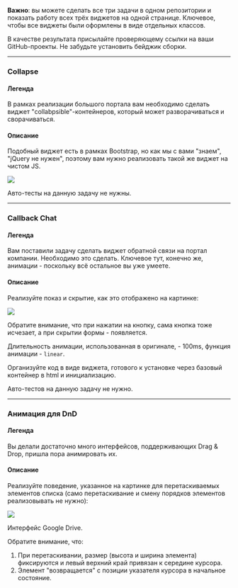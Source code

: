 **Важно**: вы можете сделать все три задачи в одном репозитории и показать работу всех трёх виджетов на одной странице. Ключевое, чтобы все виджеты были оформлены в виде отдельных классов.

В качестве результата присылайте проверяющему ссылки на ваши GitHub-проекты. Не забудьте установить бейджик сборки.

---

### Collapse

#### Легенда

В рамках реализации большого портала вам необходимо сделать виджет "collabpsible"-контейнеров, который может разворачиваться и сворачиваться.

#### Описание

Подобный виджет есть в рамках Bootstrap, но как мы с вами "знаем", "jQuery не нужен", поэтому вам нужно реализовать такой же виджет на чистом JS.

![](https://i.imgur.com/4qqXiu7.gif)

Авто-тесты на данную задачу не нужны.

---

### Callback Chat

#### Легенда

Вам поставили задачу сделать виджет обратной связи на портал компании. Необходимо это сделать. Ключевое тут, конечно же, анимации - поскольку всё остальное вы уже умеете.

#### Описание

Реализуйте показ и скрытие, как это отображено на картинке:

![](https://i.imgur.com/oiwF6zj.gif)

Обратите внимание, что при нажатии на кнопку, сама кнопка тоже исчезает, а при скрытии формы - появляется.

Длительность анимации, использованная в оригинале, - 100ms, функция анимации - `linear`.

Организуйте код в виде виджета, готового к установке через базовый контейнер в html и инициализацию.

Авто-тестов на данную задачу не нужно.

---

### Анимация для DnD

#### Легенда

Вы делали достаточно много интерфейсов, поддерживающих Drag & Drop, пришла пора анимировать их.

#### Описание

Реализуйте поведение, указанное на картинке для перетаскиваемых элементов списка (само перетаскивание и смену порядков элементов реализовывать не нужно):

![](https://i.imgur.com/zkHnVxz.gif)

Интерфейс Google Drive.

Обратите внимание, что:
1. При перетаскивании, размер (высота и ширина элемента) фиксируются и левый верхний край привязан к середине курсора.
1. Элемент "возвращается" с позиции указателя курсора в начальное состояние.
